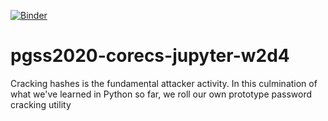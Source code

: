 [![Binder](https://mybinder.org/badge_logo.svg)](https://mybinder.org/v2/gh/syreal17/pgss2020-corecs-jupyter-w2d4/master)

# pgss2020-corecs-jupyter-w2d4
Cracking hashes is the fundamental attacker activity. In this culmination of what we've learned in Python so far, we roll our own prototype password cracking utility
